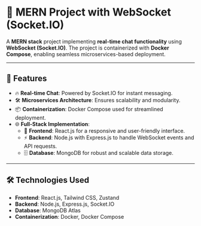# 🚀 MERN Project with WebSocket (Socket.IO)

A **MERN stack** project implementing **real-time chat functionality** using **WebSocket (Socket.IO)**. The project is containerized with **Docker Compose**, enabling seamless microservices-based deployment.  

---

## 🌟 Features
- 🔥 **Real-time Chat**: Powered by Socket.IO for instant messaging.  
- 🛠️ **Microservices Architecture**: Ensures scalability and modularity.  
- 📦 **Containerization**: Docker Compose used for streamlined deployment.  
- 🌐 **Full-Stack Implementation**:
  - 🎨 **Frontend**: React.js for a responsive and user-friendly interface.
  - ⚡ **Backend**: Node.js with Express.js to handle WebSocket events and API requests.
  - 🗄️ **Database**: MongoDB for robust and scalable data storage.

---

## 🛠️ Technologies Used
- **Frontend**: React.js, Tailwind CSS, Zustand  
- **Backend**: Node.js, Express.js, Socket.IO  
- **Database**: MongoDB Atlas
- **Containerization**: Docker, Docker Compose  
